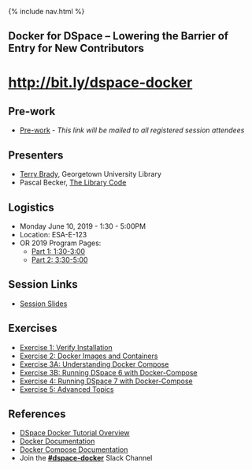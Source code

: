{% include nav.html %}
## Docker for DSpace – Lowering the Barrier of Entry for New Contributors

# http://bit.ly/dspace-docker

## Pre-work
- [Pre-work](pre-work.md) - _This link will be mailed to all registered session attendees_

## Presenters
- [Terry Brady](https://github.com/terrywbrady/info), Georgetown University Library
- Pascal Becker, [The Library Code](https://www.the-library-code.de/)

## Logistics
  - Monday June 10, 2019 - 1:30 - 5:00PM
  - Location: ESA-E-123
  - OR 2019 Program Pages:
    - [Part 1: 1:30-3:00](https://www.conftool.net/or2019/index.php?page=browseSessions&form_session=420)
    - [Part 2: 3:30-5:00](https://www.conftool.net/or2019/index.php?page=browseSessions&form_session=421)

## Session Links
- [Session Slides](https://gitpitch.com/DSpace-Labs/DSpace-Docker-Images?p=documentation/workshop#/)

## Exercises
- [Exercise 1: Verify Installation](exercise1.md)
- [Exercise 2: Docker Images and Containers](exercise2.md)
- [Exercise 3A: Understanding Docker Compose](exercise3A.md)
- [Exercise 3B: Running DSpace 6 with Docker-Compose](exercise3B.md)
- [Exercise 4: Running DSpace 7 with Docker-Compose](exercise4.md)
- [Exercise 5: Advanced Topics](exercise5.md)

## References
- [DSpace Docker Tutorial Overview](https://dspace-labs.github.io/DSpace-Docker-Images/)
- [Docker Documentation](https://docs.docker.com/engine/reference/commandline/cli/)
- [Docker Compose Documentation](https://docs.docker.com/compose/reference/overview/)
- Join the [**#dspace-docker**](https://dspace-org.slack.com/messages/C9YD42PV3/) Slack Channel

